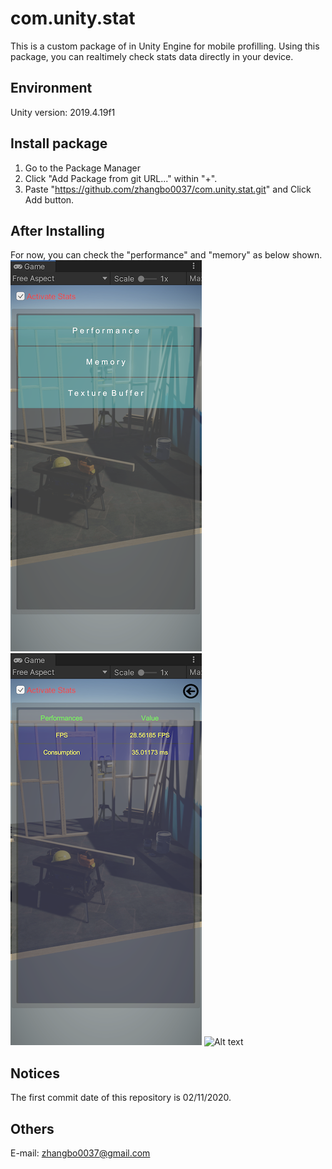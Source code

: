 # com.unity.stat
This is a custom package of in Unity Engine for mobile profilling.
Using this package, you can realtimely check stats data directly in your device.

## Environment
Unity version: 2019.4.19f1

## Install package
1. Go to the Package Manager 
2. Click "Add Package from git URL..." within "+".
3. Paste "https://github.com/zhangbo0037/com.unity.stat.git" and Click Add button.

## After Installing
For now, you can check the "performance" and "memory" as below shown. 
![Alt text](https://github.com/zhangbo0037/com.unity.stat/blob/master/ReadmeImages/Menu_.png?raw=true "Performance")
![Alt text](https://github.com/zhangbo0037/com.unity.stat/blob/master/ReadmeImages/Performance_.png?raw=true "Performance")
![Alt text](https://github.com/zhangbo0037/com.unity.stat/blob/master/ReadmeImages/Memory.png_?raw=true "Memory")

## Notices
The first commit date of this repository is 02/11/2020.

## Others
E-mail: zhangbo0037@gmail.com
